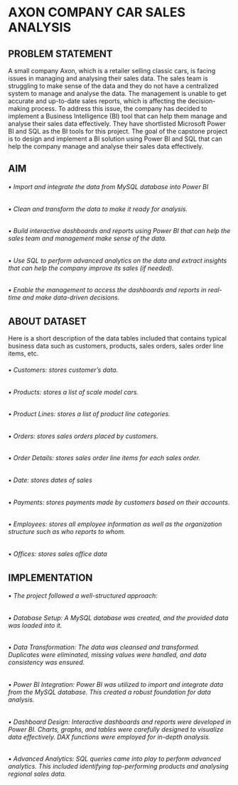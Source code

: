 # AXON COMPANY CAR SALES ANALYSIS 
## PROBLEM STATEMENT 
A small company Axon, which is a retailer selling classic cars, is facing issues in managing and analysing their sales data. The sales team is struggling to make sense of the data and they do not have a centralized system to manage and analyse the data. The management is unable to get accurate and up-to-date sales reports, which is affecting the decision-making process.
To address this issue, the company has decided to implement a Business Intelligence (BI) tool that can help them manage and analyse their sales data effectively. They have shortlisted Microsoft Power BI and SQL as the BI tools for this project.
The goal of the capstone project is to design and implement a BI solution using Power BI and SQL that can help the company manage and analyse their sales data effectively. 

## AIM
###### •	Import and integrate the data from MySQL database into Power BI
###### • Clean and transform the data to make it ready for analysis.
###### •	Build interactive dashboards and reports using Power BI that can help the sales team and management make sense of the data.
###### •	Use SQL to perform advanced analytics on the data and extract insights that can help the company improve its sales (if needed).
###### •	Enable the management to access the dashboards and reports in real-time and make data-driven decisions.

## ABOUT DATASET 
Here is a short description of the data tables included that contains typical business data such as customers, products, sales orders, sales order line items, etc. 
###### •	Customers: stores customer’s data.
###### •	Products: stores a list of scale model cars.
###### •	Product Lines: stores a list of product line categories.
###### •	Orders: stores sales orders placed by customers.
###### •	Order Details: stores sales order line items for each sales order.
###### •	Date: stores dates of sales
###### •	Payments: stores payments made by customers based on their accounts.
###### •	Employees: stores all employee information as well as the organization structure such as who reports to whom.
###### •	Offices: stores sales office data

## IMPLEMENTATION
###### •	The project followed a well-structured approach:
###### •	 Database Setup: A MySQL database was created, and the provided data was loaded into it.
###### •	 Data Transformation: The data was cleansed and transformed. Duplicates were eliminated, missing values were handled, and data consistency was ensured.
###### •	 Power BI Integration: Power BI was utilized to import and integrate data from the MySQL database. This created a robust foundation for data analysis.
###### •	 Dashboard Design: Interactive dashboards and reports were developed in Power BI. Charts, graphs, and tables were carefully designed to visualize data effectively. DAX functions were employed for in-depth analysis.
###### •	Advanced Analytics: SQL queries came into play to perform advanced analytics. This included identifying top-performing products and analysing regional sales data.
